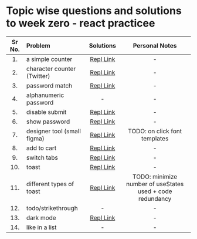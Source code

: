 # Topic wise questions and solutions to week zero - react practicee

| Sr No. | Problem                       | Solutions   |Personal Notes|
| :---:  | :---                          |    :----:   |    :----:   |
| 1.     | a simple counter              | [Repl Link](https://repl.it/@ApurvChimralwar/simple-counter) |      -      |
| 2.     | character counter (Twitter)   | [Repl Link](https://repl.it/@ApurvChimralwar/character-counter-twitter) |      -      |
| 3.     | password match                | [Repl Link](https://repl.it/@ApurvChimralwar/password-match-via-only-one-useState-call) |      -      |
| 4.     | alphanumeric password         |      -      |      -      |
| 5.     | disable submit                | [Repl Link](https://repl.it/@ApurvChimralwar/disable-submit-working-v2) |      -      |
| 6.     | show password                 | [Repl Link](https://repl.it/@ApurvChimralwar/show-password-v2) |      -      |
| 7.     | designer tool (small figma)   | [Repl Link](https://repl.it/@ApurvChimralwar/designer-tool-small-figma-app-v3) |      TODO: on click font templates|
| 8.     | add to cart                   | [Repl Link](https://repl.it/@ApurvChimralwar/add-to-cart-v4)  |      -      |
| 9.     | switch tabs                   | [Repl Link](https://repl.it/@ApurvChimralwar/switch-tabs-v1#src/App.jsx) |      -      |
| 10.    | toast                         | [Repl Link](https://repl.it/@ApurvChimralwar/toast-v1) |      -      |
| 11.    | different types of toast      | [Repl Link](https://repl.it/@ApurvChimralwar/toast-v2) | TODO: minimize number of useStates used + code redundancy |
| 12.    | todo/strikethrough            |      -      |      -      |
| 13.    | dark mode                     | [Repl Link](https://repl.it/@ApurvChimralwar/dark-mode-v1) |      -      |
| 14.    | like in a list                |      -      |      -      |


